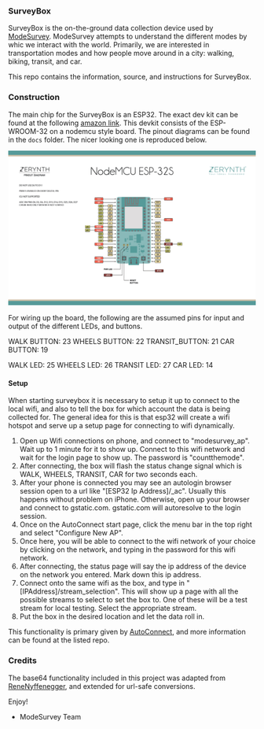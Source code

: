 ### SurveyBox

SurveyBox is the on-the-ground data collection device used by [ModeSurvey](https://modesurvey.org). ModeSurvey attempts to understand the different modes by whic we interact with the world. Primarily, we are interested in transportation modes and how people move around in a city: walking, biking, transit, and car.

This repo contains the information, source, and instructions for SurveyBox.

### Construction

The main chip for the SurveyBox is an ESP32. The exact dev kit can be found at the following [amazon link](https://www.amazon.com/KeeYees-Development-Bluetooth-Microcontroller-ESP-WROOM-32/dp/B07QCP2451). This devkit consists of the ESP-WROOM-32 on a nodemcu style board. The pinout diagrams can be found in the `docs` folder. The nicer looking one is reproduced below.

<img src="docs/zernyth_pinout.jpg" alt="drawing" width="750"/>

For wiring up the board, the following are the assumed pins for input and output of the different LEDs, and buttons.

WALK BUTTON: 23
WHEELS BUTTON: 22
TRANSIT_BUTTON: 21
CAR BUTTON: 19

WALK LED: 25
WHEELS LED: 26
TRANSIT LED: 27
CAR LED: 14

#### Setup

When starting surveybox it is necessary to setup it up to connect to the local wifi, and also to tell the box for which account the data is being collected for. The general idea for this is that esp32 will create a wifi hotspot and serve up a setup page for connecting to wifi dynamically.

1. Open up Wifi connections on phone, and connect to "modesurvey_ap". Wait up to 1 minute for it to show up. Connect to this wifi network and wait for the login page to show up. The password is "countthemode".
2. After connecting, the box will flash the status change signal which is WALK, WHEELS, TRANSIT, CAR for two seconds each.
3. After your phone is connected you may see an autologin browser session open to a url like "[ESP32 Ip Address]/\_ac". Usually this happens without problem on iPhone. Otherwise, open up your browser and connect to gstatic.com. gstatic.com will autoresolve to the login session.
4. Once on the AutoConnect start page, click the menu bar in the top right and select "Configure New AP".
5. Once here, you will be able to connect to the wifi network of your choice by clicking on the network, and typing in the password for this wifi network.
6. After connecting, the status page will say the ip address of the device on the network you entered. Mark down this ip address.
7. Connect onto the same wifi as the box, and type in "[IPAddress]/stream_selection". This will show up a page with all the possible streams to select to set the box to. One of these will be a test stream for local testing. Select the appropriate stream.
8. Put the box in the desired location and let the data roll in.

This functionality is primary given by [AutoConnect](https://github.com/Hieromon/AutoConnect), and more information can be found at the listed repo.

### Credits

The base64 functionality included in this project was adapted from [ReneNyffenegger](https://github.com/ReneNyffenegger/cpp-base64/blob/master/base64.cpp), and extended for url-safe conversions.

Enjoy!

- ModeSurvey Team
